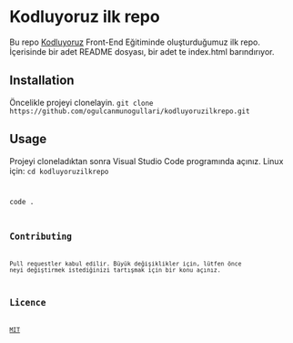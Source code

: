 # Kodluyoruz ilk repo
Bu repo [Kodluyoruz](https://www.kodluyoruz.org/) Front-End Eğitiminde oluşturduğumuz ilk repo. İçerisinde bir adet README dosyası, bir adet te index.html barındırıyor.
## Installation
Öncelikle projeyi clonelayin.
`git clone https://github.com/ogulcanmunogullari/kodluyoruzilkrepo.git`
## Usage
Projeyi cloneladıktan sonra Visual Studio Code programında açınız.
Linux için:
<code>cd kodluyoruzilkrepo

code .<code>
## Contributing
Pull requestler kabul edilir. Büyük değişiklikler için, lütfen önce neyi değiştirmek istediğinizi tartışmak için bir konu açınız.
## Licence
[MIT](https://github.com/BesinciHugo)